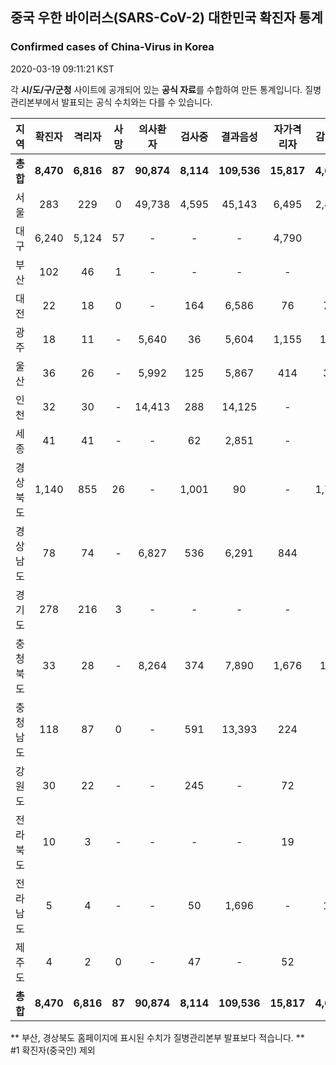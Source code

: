 
## 중국 우한 바이러스(SARS-CoV-2) 대한민국 확진자 통계
### Confirmed cases of China-Virus in Korea
2020-03-19 09:11:21 KST

각 **시/도/구/군청** 사이트에 공개되어 있는 **공식 자료**를 수합하여 만든 통계입니다.
질병관리본부에서 발표되는 공식 수치와는 다를 수 있습니다.


|  지역  | 확진자 |  격리자  |  사망  |  의사환자  |  검사중  |  결과음성  |  자가격리자  |  감시중  |  감시해제  |  퇴원  |
|:------:|:------:|:--------:|:--------:|:----------:|:--------:|:----------------:|:------------:|:--------:|:----------:|:--:|
|**총합**|**8,470**|**6,816**|**87**|**90,874**|**8,114**|**109,536**|**15,817**|**4,614**|**15,635**|**1,567**|
|서울|283|229|0|49,738|4,595|45,143|6,495|2,469|4,026|54|
|대구|6,240|5,124|57|-|-|-|4,790|-|-|1,059|
|부산|102|46|1|-|-|-|-|-|-|55|
|대전|22|18|0|-|164|6,586|76|76|412|4|
|광주|18|11|-|5,640|36|5,604|1,155|104|1,051|7|
|울산|36|26|-|5,992|125|5,867|414|32|382|10|
|인천|32|30|-|14,413|288|14,125|-|-|-|2|
|세종|41|41|-|-|62|2,851|-|-|-|-|
|경상북도|1,140|855|26|-|1,001|90|-|1,774|8,030|259|
|경상남도|78|74|-|6,827|536|6,291|844|-|-|4|
|경기도|278|216|3|-|-|-|-|-|-|59|
|충청북도|33|28|-|8,264|374|7,890|1,676|148|1,528|5|
|충청남도|118|87|0|-|591|13,393|224|-|-|31|
|강원도|30|22|-|-|245|-|72|-|-|8|
|전라북도|10|3|-|-|-|-|19|-|-|7|
|전라남도|5|4|-|-|50|1,696|-|11|206|1|
|제주도|4|2|0|-|47|-|52|-|-|2|
|**총합**|**8,470**|**6,816**|**87**|**90,874**|**8,114**|**109,536**|**15,817**|**4,614**|**15,635**|**1,567**|


** 부산, 경상북도 홈페이지에 표시된 수치가 질병관리본부 발표보다 적습니다. **<br>
#1 확진자(중국인) 제외
    
